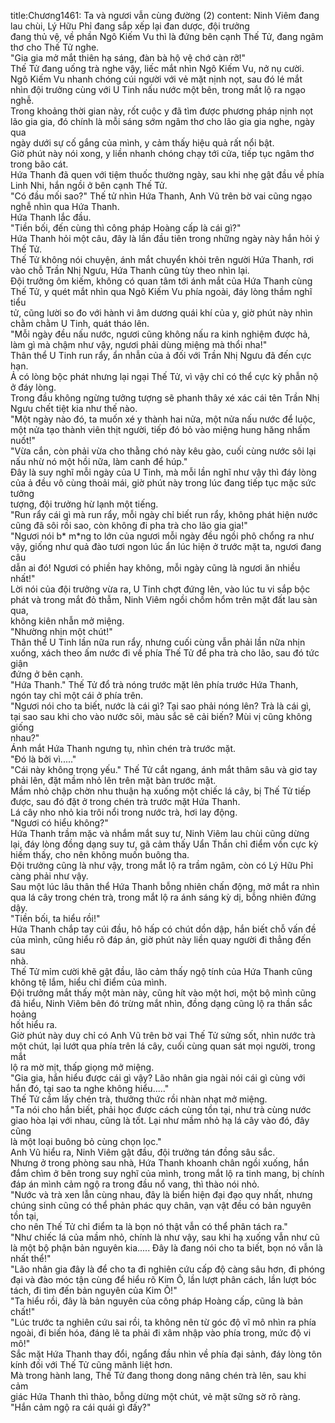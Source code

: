 title:Chương1461: Ta và ngươi vẫn cùng đường (2)
content:
Ninh Viêm đang lau chùi, Lý Hữu Phỉ đang sắp xếp lại đan dược, đội trưởng<br>đang thủ vệ, về phần Ngô Kiếm Vu thì là đứng bên cạnh Thế Tử, đang ngâm<br>thơ cho Thế Tử nghe.<br>"Gia gia mở mắt thiên hạ sáng, đàn bà hộ vệ chớ càn rỡ!"<br>Thế Tử đang uống trà nghe vậy, liếc mắt nhìn Ngô Kiếm Vu, nở nụ cười.<br>Ngô Kiếm Vu nhanh chóng cúi người với vẻ mặt nịnh nọt, sau đó lé mắt<br>nhìn đội trưởng cùng với U Tinh nấu nước một bên, trong mắt lộ ra ngạo nghễ.<br>Trong khoảng thời gian này, rốt cuộc y đã tìm được phương pháp nịnh nọt<br>lão gia gia, đó chính là mỗi sáng sớm ngâm thơ cho lão gia gia nghe, ngày qua<br>ngày dưới sự cố gắng của mình, y cảm thấy hiệu quả rất nổi bật.<br>Giờ phút này nói xong, y liền nhanh chóng chạy tới cửa, tiếp tục ngâm thơ<br>trong bão cát.<br>Hứa Thanh đã quen với tiệm thuốc thường ngày, sau khi nhẹ gật đầu về phía<br>Linh Nhi, hắn ngồi ở bên cạnh Thế Tử.<br>"Có đầu mối sao?" Thế tử nhìn Hứa Thanh, Anh Vũ trên bờ vai cũng ngạo<br>nghễ nhìn qua Hứa Thanh.<br>Hứa Thanh lắc đầu.<br>"Tiền bối, đến cùng thì công pháp Hoàng cấp là cái gì?"<br>Hứa Thanh hỏi một câu, đây là lần đầu tiên trong những ngày này hắn hỏi ý<br>Thế Tử.<br>Thế Tử không nói chuyện, ánh mắt chuyển khỏi trên người Hứa Thanh, rơi<br>vào chỗ Trần Nhị Ngưu, Hứa Thanh cũng tùy theo nhìn lại.<br>Đội trưởng ôm kiếm, không có quan tâm tới ánh mắt của Hứa Thanh cùng<br>Thế Tử, y quét mắt nhìn qua Ngô Kiếm Vu phía ngoài, đáy lòng thầm nghĩ tiểu<br>tử, cũng lười so đo với hành vi âm dương quái khí của y, giờ phút này nhìn<br>chằm chằm U Tinh, quát tháo lên.<br>"Mỗi ngày đều nấu nước, ngươi cũng không nấu ra kinh nghiệm được hả,<br>làm gì mà chậm như vậy, ngươi phải dùng miệng mà thổi nha!"<br>Thân thể U Tinh run rẩy, ẩn nhẫn của ả đối với Trần Nhị Ngưu đã đến cực<br>hạn.<br>Ả có lòng bộc phát nhưng lại ngại Thế Tử, vì vậy chỉ có thể cực kỳ phẫn nộ<br>ở đáy lòng.<br>Trong đầu không ngừng tưởng tượng sẽ phanh thây xé xác cái tên Trần Nhị<br>Ngưu chết tiệt kia như thế nào.<br>"Một ngày nào đó, ta muốn xé y thành hai nửa, một nửa nấu nước để luộc,<br>một nửa tạo thành viên thịt người, tiếp đó bỏ vào miệng hung hăng nhấm nuốt!"<br>"Vừa cắn, còn phải vừa cho thằng chó này kêu gào, cuối cùng nước sôi lại<br>nấu nhừ nó một hồi nữa, làm canh để húp."<br>Đây là suy nghĩ mỗi ngày của U Tinh, mà mỗi lần nghĩ như vậy thì đáy lòng<br>của ả đều vô cùng thoải mái, giờ phút này trong lúc đang tiếp tục mặc sức tưởng<br>tượng, đội trưởng hừ lạnh một tiếng.<br>"Run rẩy cái gì mà run rẩy, mỗi ngày chỉ biết run rẩy, không phát hiện nước<br>cũng đã sôi rồi sao, còn không đi pha trà cho lão gia gia!"<br>"Ngươi nói b* m*ng to lớn của ngươi mỗi ngày đều ngồi phô chổng ra như<br>vậy, giống như quả đào tươi ngon lúc ẩn lúc hiện ở trước mặt ta, ngươi đang câu<br>dẫn ai đó! Ngươi có phiền hay không, mỗi ngày cũng là ngươi ăn nhiều nhất!"<br>Lời nói của đội trưởng vừa ra, U Tinh chợt đứng lên, vào lúc tu vi sắp bộc<br>phát và trong mắt đỏ thẫm, Ninh Viêm ngồi chồm hổm trên mặt đất lau sàn qua,<br>không kiên nhẫn mở miệng.<br>"Nhường nhịn một chút!"<br>Thân thể U Tinh lần nữa run rẩy, nhưng cuối cùng vẫn phải lần nữa nhịn<br>xuống, xách theo ấm nước đi về phía Thế Tử để pha trà cho lão, sau đó tức giận<br>đứng ở bên cạnh.<br>"Hứa Thanh." Thế Tử đổ trà nóng trước mặt lên phía trước Hứa Thanh,<br>ngón tay chỉ một cái ở phía trên.<br>"Ngươi nói cho ta biết, nước là cái gì? Tại sao phải nóng lên? Trà là cái gì,<br>tại sao sau khi cho vào nước sôi, màu sắc sẽ cải biến? Mùi vị cũng không giống<br>nhau?"<br>Ánh mắt Hứa Thanh ngưng tụ, nhìn chén trà trước mặt.<br>"Đó là bởi vì....."<br>"Cái này không trọng yếu." Thế Tử cắt ngang, ánh mắt thâm sâu và giơ tay<br>phải lên, đặt mầm nhỏ lên trên mặt bàn trước mặt.<br>Mầm nhỏ chập chờn nhu thuận hạ xuống một chiếc lá cây, bị Thế Tử tiếp<br>được, sau đó đặt ở trong chén trà trước mặt Hứa Thanh.<br>Lá cây nho nhỏ kia trôi nổi trong nước trà, hơi lay động.<br>"Ngươi có hiểu không?"<br>Hứa Thanh trầm mặc và nhắm mắt suy tư, Ninh Viêm lau chùi cũng dừng<br>lại, đáy lòng đồng dạng suy tư, gã cảm thấy Uẩn Thần chỉ điểm vốn cực kỳ<br>hiếm thấy, cho nên không muốn buông tha.<br>Đội trưởng cũng là như vậy, trong mắt lộ ra trầm ngâm, còn có Lý Hữu Phỉ<br>càng phải như vậy.<br>Sau một lúc lâu thân thể Hứa Thanh bỗng nhiên chấn động, mở mắt ra nhìn<br>qua lá cây trong chén trà, trong mắt lộ ra ánh sáng kỳ dị, bỗng nhiên đứng dậy.<br>"Tiền bối, ta hiểu rồi!"<br>Hứa Thanh chắp tay cúi đầu, hô hấp có chút dồn dập, hắn biết chỗ vấn đề<br>của mình, cũng hiểu rõ đáp án, giờ phút này liền quay người đi thẳng đến sau<br>nhà.<br>Thế Tử mỉm cười khẽ gật đầu, lão cảm thấy ngộ tính của Hứa Thanh cũng<br>không tệ lắm, hiểu chỉ điểm của mình.<br>Đội trưởng mắt thấy một màn này, cũng hít vào một hơi, một bộ mình cũng<br>đã hiểu, Ninh Viêm bên đó trừng mắt nhìn, đồng dạng cũng lộ ra thần sắc hoảng<br>hốt hiểu ra.<br>Giờ phút này duy chỉ có Anh Vũ trên bờ vai Thế Tử sửng sốt, nhìn nước trà<br>một chút, lại lướt qua phía trên lá cây, cuối cùng quan sát mọi người, trong mắt<br>lộ ra mờ mịt, thấp giọng mở miệng.<br>"Gia gia, hắn hiểu được cái gì vậy? Lão nhân gia ngài nói cái gì cùng với<br>hắn đó, tại sao ta nghe không hiểu....."<br>Thế Tử cầm lấy chén trà, thưởng thức rồi nhàn nhạt mở miệng.<br>"Ta nói cho hắn biết, phải học được cách cùng tồn tại, như trà cùng nước<br>giao hòa lại với nhau, cũng là tốt. Lại như mầm nhỏ hạ lá cây vào đó, đây cũng<br>là một loại buông bỏ cùng chọn lọc."<br>Anh Vũ hiểu ra, Ninh Viêm gật đầu, đội trưởng tán đồng sâu sắc.<br>Nhưng ở trong phòng sau nhà, Hứa Thanh khoanh chân ngồi xuống, hắn<br>đắm chìm ở bên trong suy nghĩ của mình, trong mắt lộ ra tinh mang, bị chính<br>đáp án mình cảm ngộ ra trong đầu nổ vang, thì thào nói nhỏ.<br>"Nước và trà xen lẫn cùng nhau, đây là biển hiện đại đạo quy nhất, nhưng<br>chúng sinh cũng có thể phản phác quy chân, vạn vật đều có bản nguyên tồn tại,<br>cho nên Thế Tử chỉ điểm ta là bọn nó thật vẫn có thể phân tách ra."<br>"Như chiếc lá của mầm nhỏ, chính là như vậy, sau khi hạ xuống vẫn như cũ<br>là một bộ phận bản nguyên kia..... Đây là đang nói cho ta biết, bọn nó vẫn là<br>nhất thể!"<br>"Lão nhân gia đây là để cho ta đi nghiên cứu cấp độ càng sâu hơn, đi phóng<br>đại và đào móc tận cùng để hiểu rõ Kim Ô, lần lượt phân cách, lần lượt bóc<br>tách, đi tìm đến bản nguyên của Kim Ô!"<br>"Ta hiểu rồi, đây là bản nguyên của công pháp Hoàng cấp, cũng là bản<br>chất!"<br>"Lúc trước ta nghiên cứu sai rồi, ta không nên từ góc độ vĩ mô nhìn ra phía<br>ngoài, đi biến hóa, đáng lẽ ta phải đi xâm nhập vào phía trong, mức độ vi mô!"<br>Sắc mặt Hứa Thanh thay đổi, ngẩng đầu nhìn về phía đại sảnh, đáy lòng tôn<br>kính đối với Thế Tử cũng mãnh liệt hơn.<br>Mà trong hành lang, Thế Tử đang thong dong nâng chén trà lên, sau khi cảm<br>giác Hứa Thanh thì thào, bỗng dừng một chút, vẻ mặt sững sờ rõ ràng.<br>"Hắn cảm ngộ ra cái quái gì đấy?"